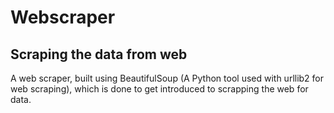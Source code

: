# Webscraper
## Scraping the data from web
A web scraper, built using BeautifulSoup (A Python tool used with urllib2 for web scraping), which is done to get introduced to scrapping the web for data.
